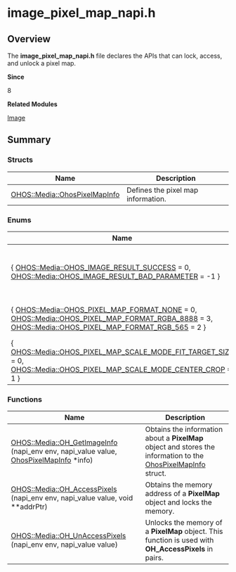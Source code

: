 # image_pixel_map_napi.h


## Overview

The **image_pixel_map_napi.h** file declares the APIs that can lock, access, and unlock a pixel map.

**Since**

8

**Related Modules**

[Image](image.md)


## Summary


### Structs

| Name| Description| 
| -------- | -------- |
| [OHOS::Media::OhosPixelMapInfo](_o_h_o_s_1_1_media_1_1_ohos_pixel_map_info.md) | Defines the pixel map information.| 


### Enums

| Name| Description| 
| -------- | -------- |
| { [OHOS::Media::OHOS_IMAGE_RESULT_SUCCESS](image.md) = 0,<br>[OHOS::Media::OHOS_IMAGE_RESULT_BAD_PARAMETER](image.md) = -1 } | Enumerates the error codes returned by the functions.| 
| { [OHOS::Media::OHOS_PIXEL_MAP_FORMAT_NONE](image.md) = 0,<br>[OHOS::Media::OHOS_PIXEL_MAP_FORMAT_RGBA_8888](image.md) = 3,<br>[OHOS::Media::OHOS_PIXEL_MAP_FORMAT_RGB_565](image.md) = 2 } | Enumerates the pixel map formats.| 
| { [OHOS::Media::OHOS_PIXEL_MAP_SCALE_MODE_FIT_TARGET_SIZE](image.md) = 0,<br>[OHOS::Media::OHOS_PIXEL_MAP_SCALE_MODE_CENTER_CROP](image.md) = 1 } | Enumerates the pixel map scale modes.| 


### Functions

| Name| Description| 
| -------- | -------- |
| [OHOS::Media::OH_GetImageInfo](image.md#oh_getimageinfo) (napi_env env, napi_value value, [OhosPixelMapInfo](_o_h_o_s_1_1_media_1_1_ohos_pixel_map_info.md) \*info) | Obtains the information about a **PixelMap** object and stores the information to the [OhosPixelMapInfo](_o_h_o_s_1_1_media_1_1_ohos_pixel_map_info.md) struct.| 
| [OHOS::Media::OH_AccessPixels](image.md#oh_accesspixels) (napi_env env, napi_value value, void \*\*addrPtr) | Obtains the memory address of a **PixelMap** object and locks the memory.| 
| [OHOS::Media::OH_UnAccessPixels](image.md#oh_unaccesspixels) (napi_env env, napi_value value) | Unlocks the memory of a **PixelMap** object. This function is used with **OH_AccessPixels** in pairs.| 
